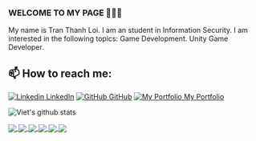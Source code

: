 ### WELCOME TO MY PAGE 👋👋👋
My name is Tran Thanh Loi. I am an student in Information Security. I am interested in the following topics: Game Development. Unity Game Developer.<br>
## 📫 How to reach me: 

[![Linkedin](https://i.stack.imgur.com/gVE0j.png) LinkedIn](https://www.linkedin.com/in/duuukieee/) [![GitHub](https://i.stack.imgur.com/tskMh.png) GitHub](https://github.com/DuuuKieee/) [![My Portfolio](https://i.imgur.com/HZigCIR.png) My Portfolio](https://tranthanhloisd.wixsite.com/duuukieee)



![Viet's github stats](https://github-readme-stats-git-masterrstaa-rickstaa.vercel.app/api?username=DuuuKieee&show_icons=true&theme=tokyonight&hide=contribs,prs,issues)

<a href="https://github.com/DuuuKieee/AxieFarland_AxieGameJam2023/">
  <!-- Change the `github-readme-stats.anuraghazra1.vercel.app` to `github-readme-stats.vercel.app`  -->
  <img align="center" src="https://github-readme-stats-anuraghazra1.vercel.app/api/pin/?username=DuuuKieee&repo=AxieFarland_AxieGameJam2023&theme=radical" />
</a>    
<a href="https://github.com/DuuuKieee/Luom-GameVietHackathon/">
  <!-- Change the `github-readme-stats.anuraghazra1.vercel.app` to `github-readme-stats.vercel.app`  -->
  <img align="center" src="https://github-readme-stats-anuraghazra1.vercel.app/api/pin/?username=DuuuKieee&repo=Luom-GameVietHackathon&theme=radical" />
</a>    
<a href="https://github.com/DuuuKieee/Ball-Island-Online---Game-Server-Client-">
  <!-- Change the `github-readme-stats.anuraghazra1.vercel.app` to `github-readme-stats.vercel.app`  -->
  <img align="center" src="https://github-readme-stats-anuraghazra1.vercel.app/api/pin/?username=DuuuKieee&repo=Ball-Island-Online---Game-Server-Client-&theme=radical" />
</a>
<a href="https://github.com/DuuuKieee/Gaming-Share-Website/">
  <!-- Change the `github-readme-stats.anuraghazra1.vercel.app` to `github-readme-stats.vercel.app`  -->
  <img align="center" src="https://github-readme-stats-anuraghazra1.vercel.app/api/pin/?username=DuuuKieee&repo=Gaming-Share-Website&theme=radical" />
</a>    
<a href="https://github.com/DuuuKieee/ProjectGameDevClub_3-Balland/">
  <!-- Change the `github-readme-stats.anuraghazra1.vercel.app` to `github-readme-stats.vercel.app`  -->
  <img align="center" src="https://github-readme-stats-anuraghazra1.vercel.app/api/pin/?username=DuuuKieee&repo=ProjectGameDevClub_3-Balland&theme=radical" />
</a>    

<a href="https://github.com/DuuuKieee/ProjectGameDevClub_1">
  <!-- Change the `github-readme-stats.anuraghazra1.vercel.app` to `github-readme-stats.vercel.app`  -->
  <img align="center" src="https://github-readme-stats-anuraghazra1.vercel.app/api/pin/?username=DuuuKieee&repo=ProjectGameDevClub_1-TheFirstWave&theme=radical" />
</a>    